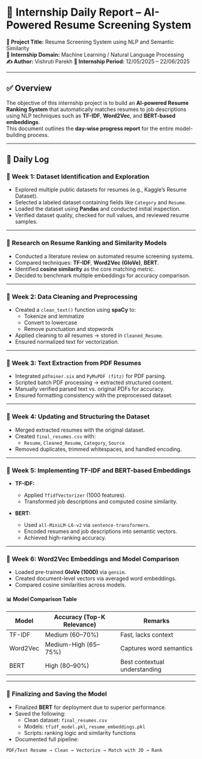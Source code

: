 # 📅 Internship Daily Report – AI-Powered Resume Screening System

**🎯 Project Title:** Resume Screening System using NLP and Semantic Similarity  
**🧠 Internship Domain:** Machine Learning / Natural Language Processing  
**✍️ Author:** Vishruti Parekh
**📅 Internship Period:** 12/05/2025 – 22/06/2025  

---

## ✅ Overview

The objective of this internship project is to build an **AI-powered Resume Ranking System** that automatically matches resumes to job descriptions using NLP techniques such as **TF-IDF**, **Word2Vec**, and **BERT-based embeddings**.  
This document outlines the **day-wise progress report** for the entire model-building process.

---

## 📌 Daily Log

### 📍 **Week 1: Dataset Identification and Exploration**

- Explored multiple public datasets for resumes (e.g., Kaggle’s Resume Dataset).
- Selected a labeled dataset containing fields like `Category` and `Resume`.
- Loaded the dataset using **Pandas** and conducted initial inspection.
- Verified dataset quality, checked for null values, and reviewed resume samples.

---

### 📍 **Research on Resume Ranking and Similarity Models**

- Conducted a literature review on automated resume screening systems.
- Compared techniques: **TF-IDF**, **Word2Vec (GloVe)**, **BERT**.
- Identified **cosine similarity** as the core matching metric.
- Decided to benchmark multiple embeddings for accuracy comparison.

---

### 📍 **Week 2: Data Cleaning and Preprocessing**

- Created a `clean_text()` function using **spaCy** to:
  - Tokenize and lemmatize
  - Convert to lowercase
  - Remove punctuation and stopwords
- Applied cleaning to all resumes → stored in `Cleaned_Resume`.
- Ensured normalized text for vectorization.

---

### 📍 **Week 3: Text Extraction from PDF Resumes**

- Integrated `pdfminer.six` and `PyMuPDF (fitz)` for PDF parsing.
- Scripted batch PDF processing → extracted structured content.
- Manually verified parsed text vs. original PDFs for accuracy.
- Ensured formatting consistency with the preprocessed dataset.

---

### 📍 **Week 4: Updating and Structuring the Dataset**

- Merged extracted resumes with the original dataset.
- Created `final_resumes.csv` with:
  - `Resume`, `Cleaned_Resume`, `Category`, `Source`
- Removed duplicates, trimmed whitespaces, and handled encoding.

---

### 📍 **Week 5: Implementing TF-IDF and BERT-based Embeddings**

- **TF-IDF:**
  - Applied `TfidfVectorizer` (1000 features).
  - Transformed job descriptions and computed cosine similarity.

- **BERT:**
  - Used `all-MiniLM-L6-v2` via `sentence-transformers`.
  - Encoded resumes and job descriptions into semantic vectors.
  - Achieved high-ranking accuracy.

---

### 📍 **Week 6: Word2Vec Embeddings and Model Comparison**

- Loaded pre-trained **GloVe (100D)** via `gensim`.
- Created document-level vectors via averaged word embeddings.
- Compared cosine similarities across models.

#### 📊 **Model Comparison Table**

| **Model** | **Accuracy (Top-K Relevance)** | **Remarks**                       |
|----------|-------------------------------|----------------------------------|
| TF-IDF   | Medium (60–70%)               | Fast, lacks context              |
| Word2Vec | Medium-High (65–75%)          | Captures word semantics          |
| BERT     | High (80–90%)                 | Best contextual understanding    |

---

### 📍 **Finalizing and Saving the Model**

- Finalized **BERT** for deployment due to superior performance.
- Saved the following:
  - Clean dataset: `final_resumes.csv`
  - Models: `tfidf_model.pkl`, `resume_embeddings.pkl`
  - Scripts: ranking logic and similarity functions
- Documented full pipeline:

```txt
PDF/Text Resume → Clean → Vectorize → Match with JD → Rank
```

